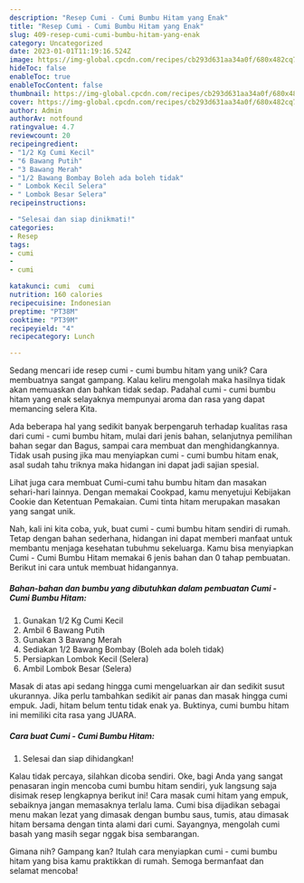```yaml
---
description: "Resep Cumi - Cumi Bumbu Hitam yang Enak"
title: "Resep Cumi - Cumi Bumbu Hitam yang Enak"
slug: 409-resep-cumi-cumi-bumbu-hitam-yang-enak
category: Uncategorized
date: 2023-01-01T11:19:16.524Z
image: https://img-global.cpcdn.com/recipes/cb293d631aa34a0f/680x482cq70/cumi-cumi-bumbu-hitam-foto-resep-utama.jpg
hideToc: false
enableToc: true
enableTocContent: false
thumbnail: https://img-global.cpcdn.com/recipes/cb293d631aa34a0f/680x482cq70/cumi-cumi-bumbu-hitam-foto-resep-utama.jpg
cover: https://img-global.cpcdn.com/recipes/cb293d631aa34a0f/680x482cq70/cumi-cumi-bumbu-hitam-foto-resep-utama.jpg
author: Admin
authorAv: notfound
ratingvalue: 4.7
reviewcount: 20
recipeingredient:
- "1/2 Kg Cumi Kecil"
- "6 Bawang Putih"
- "3 Bawang Merah"
- "1/2 Bawang Bombay Boleh ada boleh tidak"
- " Lombok Kecil Selera"
- " Lombok Besar Selera"
recipeinstructions:

- "Selesai dan siap dinikmati!"
categories:
- Resep
tags:
- cumi
- 
- cumi

katakunci: cumi  cumi 
nutrition: 160 calories
recipecuisine: Indonesian
preptime: "PT38M"
cooktime: "PT39M"
recipeyield: "4"
recipecategory: Lunch

---
```





Sedang mencari ide resep cumi - cumi bumbu hitam yang unik? Cara membuatnya sangat gampang. Kalau keliru mengolah maka hasilnya tidak akan memuaskan dan bahkan tidak sedap. Padahal cumi - cumi bumbu hitam yang enak selayaknya mempunyai aroma dan rasa yang dapat memancing selera Kita.





Ada beberapa hal yang sedikit banyak berpengaruh terhadap kualitas rasa dari cumi - cumi bumbu hitam, mulai dari jenis bahan, selanjutnya pemilihan bahan segar dan Bagus, sampai cara membuat dan menghidangkannya. Tidak usah pusing jika mau menyiapkan cumi - cumi bumbu hitam enak,      asal sudah tahu triknya maka hidangan ini dapat jadi sajian spesial.














Lihat juga cara membuat Cumi-cumi tahu bumbu hitam dan masakan sehari-hari lainnya. Dengan memakai Cookpad, kamu menyetujui Kebijakan Cookie dan Ketentuan Pemakaian. Cumi tinta hitam merupakan masakan yang sangat unik.






Nah, kali ini kita coba, yuk, buat cumi - cumi bumbu hitam sendiri di rumah. Tetap dengan bahan sederhana, hidangan ini dapat memberi manfaat untuk membantu menjaga kesehatan tubuhmu sekeluarga. Kamu bisa menyiapkan Cumi - Cumi Bumbu Hitam memakai 6 jenis bahan dan 0 tahap pembuatan. Berikut ini cara untuk membuat hidangannya.

<!--inarticleads1-->

##### Bahan-bahan dan bumbu yang dibutuhkan dalam pembuatan Cumi - Cumi Bumbu Hitam:

1. Gunakan 1/2 Kg Cumi Kecil
1. Ambil 6 Bawang Putih
1. Gunakan 3 Bawang Merah
1. Sediakan 1/2 Bawang Bombay (Boleh ada boleh tidak)
1. Persiapkan  Lombok Kecil (Selera)
1. Ambil  Lombok Besar (Selera)


Masak di atas api sedang hingga cumi mengeluarkan air dan sedikit susut ukurannya. Jika perlu tambahkan sedikit air panas dan masak hingga cumi empuk. Jadi, hitam belum tentu tidak enak ya. Buktinya, cumi bumbu hitam ini memiliki cita rasa yang JUARA. 

<!--inarticleads2-->

##### Cara buat Cumi - Cumi Bumbu Hitam:


1. Selesai dan siap dihidangkan!

Kalau tidak percaya, silahkan dicoba sendiri. Oke, bagi Anda yang sangat penasaran ingin mencoba cumi bumbu hitam sendiri, yuk langsung saja disimak resep lengkapnya berikut ini! Cara masak cumi hitam yang empuk, sebaiknya jangan memasaknya terlalu lama. Cumi bisa dijadikan sebagai menu makan lezat yang dimasak dengan bumbu saus, tumis, atau dimasak hitam bersama dengan tinta alami dari cumi. Sayangnya, mengolah cumi basah yang masih segar nggak bisa sembarangan. 

Gimana nih? Gampang kan? Itulah cara menyiapkan cumi - cumi bumbu hitam yang bisa kamu praktikkan di rumah. Semoga bermanfaat dan selamat mencoba!
